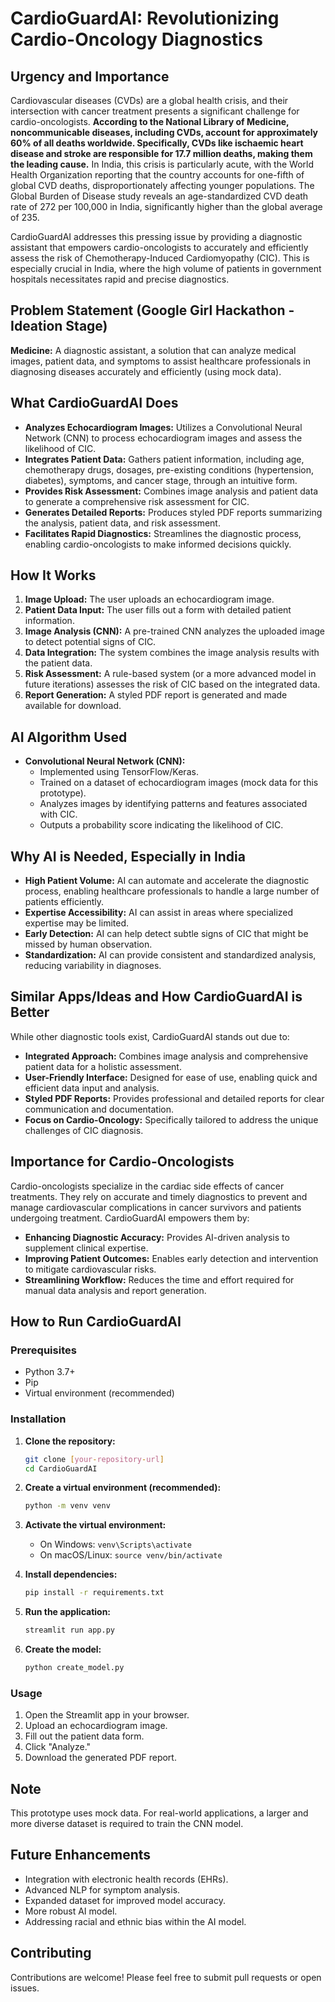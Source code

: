 # CardioGuardAI: Revolutionizing Cardio-Oncology Diagnostics


## Urgency and Importance

Cardiovascular diseases (CVDs) are a global health crisis, and their intersection with cancer treatment presents a significant challenge for cardio-oncologists. **According to the National Library of Medicine, noncommunicable diseases, including CVDs, account for approximately 60% of all deaths worldwide. Specifically, CVDs like ischaemic heart disease and stroke are responsible for 17.7 million deaths, making them the leading cause.** In India, this crisis is particularly acute, with the World Health Organization reporting that the country accounts for one-fifth of global CVD deaths, disproportionately affecting younger populations. The Global Burden of Disease study reveals an age-standardized CVD death rate of 272 per 100,000 in India, significantly higher than the global average of 235.

CardioGuardAI addresses this pressing issue by providing a diagnostic assistant that empowers cardio-oncologists to accurately and efficiently assess the risk of Chemotherapy-Induced Cardiomyopathy (CIC). This is especially crucial in India, where the high volume of patients in government hospitals necessitates rapid and precise diagnostics.

## Problem Statement (Google Girl Hackathon - Ideation Stage)

**Medicine:** A diagnostic assistant, a solution that can analyze medical images, patient data, and symptoms to assist healthcare professionals in diagnosing diseases accurately and efficiently (using mock data).

## What CardioGuardAI Does

* **Analyzes Echocardiogram Images:** Utilizes a Convolutional Neural Network (CNN) to process echocardiogram images and assess the likelihood of CIC.
* **Integrates Patient Data:** Gathers patient information, including age, chemotherapy drugs, dosages, pre-existing conditions (hypertension, diabetes), symptoms, and cancer stage, through an intuitive form.
* **Provides Risk Assessment:** Combines image analysis and patient data to generate a comprehensive risk assessment for CIC.
* **Generates Detailed Reports:** Produces styled PDF reports summarizing the analysis, patient data, and risk assessment.
* **Facilitates Rapid Diagnostics:** Streamlines the diagnostic process, enabling cardio-oncologists to make informed decisions quickly.

## How It Works

1.  **Image Upload:** The user uploads an echocardiogram image.
2.  **Patient Data Input:** The user fills out a form with detailed patient information.
3.  **Image Analysis (CNN):** A pre-trained CNN analyzes the uploaded image to detect potential signs of CIC.
4.  **Data Integration:** The system combines the image analysis results with the patient data.
5.  **Risk Assessment:** A rule-based system (or a more advanced model in future iterations) assesses the risk of CIC based on the integrated data.
6.  **Report Generation:** A styled PDF report is generated and made available for download.

## AI Algorithm Used

* **Convolutional Neural Network (CNN):**
    * Implemented using TensorFlow/Keras.
    * Trained on a dataset of echocardiogram images (mock data for this prototype).
    * Analyzes images by identifying patterns and features associated with CIC.
    * Outputs a probability score indicating the likelihood of CIC.

## Why AI is Needed, Especially in India

* **High Patient Volume:** AI can automate and accelerate the diagnostic process, enabling healthcare professionals to handle a large number of patients efficiently.
* **Expertise Accessibility:** AI can assist in areas where specialized expertise may be limited.
* **Early Detection:** AI can help detect subtle signs of CIC that might be missed by human observation.
* **Standardization:** AI can provide consistent and standardized analysis, reducing variability in diagnoses.

## Similar Apps/Ideas and How CardioGuardAI is Better

While other diagnostic tools exist, CardioGuardAI stands out due to:

* **Integrated Approach:** Combines image analysis and comprehensive patient data for a holistic assessment.
* **User-Friendly Interface:** Designed for ease of use, enabling quick and efficient data input and analysis.
* **Styled PDF Reports:** Provides professional and detailed reports for clear communication and documentation.
* **Focus on Cardio-Oncology:** Specifically tailored to address the unique challenges of CIC diagnosis.

## Importance for Cardio-Oncologists

Cardio-oncologists specialize in the cardiac side effects of cancer treatments. They rely on accurate and timely diagnostics to prevent and manage cardiovascular complications in cancer survivors and patients undergoing treatment. CardioGuardAI empowers them by:

* **Enhancing Diagnostic Accuracy:** Provides AI-driven analysis to supplement clinical expertise.
* **Improving Patient Outcomes:** Enables early detection and intervention to mitigate cardiovascular risks.
* **Streamlining Workflow:** Reduces the time and effort required for manual data analysis and report generation.

## How to Run CardioGuardAI

### Prerequisites

* Python 3.7+
* Pip
* Virtual environment (recommended)

### Installation

1.  **Clone the repository:**

    ```bash
    git clone [your-repository-url]
    cd CardioGuardAI
    ```

2.  **Create a virtual environment (recommended):**

    ```bash
    python -m venv venv
    ```

3.  **Activate the virtual environment:**

    * On Windows: `venv\Scripts\activate`
    * On macOS/Linux: `source venv/bin/activate`

4.  **Install dependencies:**

    ```bash
    pip install -r requirements.txt
    ```

5.  **Run the application:**

    ```bash
    streamlit run app.py
    ```

6.  **Create the model:**

    ```bash
    python create_model.py
    ```

### Usage

1.  Open the Streamlit app in your browser.
2.  Upload an echocardiogram image.
3.  Fill out the patient data form.
4.  Click "Analyze."
5.  Download the generated PDF report.

## Note

This prototype uses mock data. For real-world applications, a larger and more diverse dataset is required to train the CNN model.

## Future Enhancements

* Integration with electronic health records (EHRs).
* Advanced NLP for symptom analysis.
* Expanded dataset for improved model accuracy.
* More robust AI model.
* Addressing racial and ethnic bias within the AI model.

## Contributing

Contributions are welcome! Please feel free to submit pull requests or open issues.